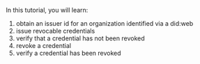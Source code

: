 In this tutorial, you will learn:

1. obtain an issuer id for an organization identified via a did:web
1. issue revocable credentials
1. verify that a credential has not been revoked
1. revoke a credential
1. verify a credential has been revoked
